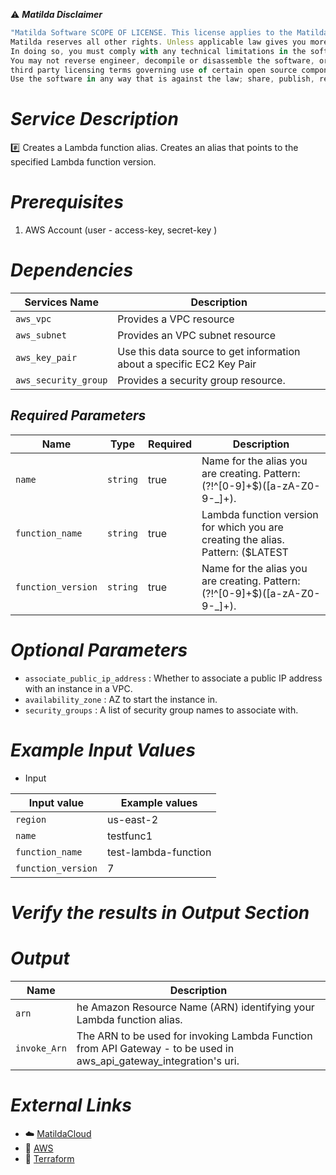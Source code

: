 :warning: ***Matilda Disclaimer***
```javascript
"Matilda Software SCOPE OF LICENSE. This license applies to the Matilda cloud product. The software is licensed, not sold. This agreement only gives you some rights to use the software. 
Matilda reserves all other rights. Unless applicable law gives you more rights despite this limitation, you may use the software only as expressly permitted in this agreement. 
In doing so, you must comply with any technical limitations in the software that only allow you to use it in certain ways. 
You may not reverse engineer, decompile or disassemble the software, or otherwise attempt to derive the source code for the software except and solely to the extent required by 
third party licensing terms governing use of certain open source components that may be included in the software; remove, minimize, block or modify any notices of Matilda or its suppliers in the software; 
Use the software in any way that is against the law; share, publish, rent or lease the software, or provide the software as a offering for others to use."
```

# *Service Description*
:hash: Creates a Lambda function alias. Creates an alias that points to the specified Lambda function version.

# *Prerequisites*
1. AWS Account (user - access-key, secret-key )

# *Dependencies*
| **Services Name**        | **Description**                                                      |
|--------------------------|----------------------------------------------------------------------|
| `aws_vpc`                | Provides a VPC resource                                              |
| `aws_subnet`             | Provides an VPC subnet resource                                      |
| `aws_key_pair`           | Use this data source to get information about a specific EC2 Key Pair|
| `aws_security_group`     | Provides a security group resource.                                  |


## *Required Parameters*
| Name | Type | Required | Description |
| --- | --- | --- | --- |
| `name` | `string` | true | Name for the alias you are creating. Pattern: (?!^[0-9]+$)([a-zA-Z0-9-_]+). |
| `function_name` | `string` | true| Lambda function version for which you are creating the alias. Pattern: (\$LATEST|[0-9]+). |
| `function_version` | `string` | true | Name for the alias you are creating. Pattern: (?!^[0-9]+$)([a-zA-Z0-9-_]+). |

# *Optional Parameters*
* `associate_public_ip_address` : 	 Whether to associate a public IP address with an instance in a VPC.
* `availability_zone` :	AZ to start the instance in.
* `security_groups` : A list of security group names to associate with.

# *Example Input Values*
* Input

| Input value                       | Example values                                                                           |
|-----------------------------------|------------------------------------------------------------------------------------------|
| `region`                             | us-east-2                                                                    | 
| `name`                   | testfunc1                                                                                 |
| `function_name`                        | test-lambda-function|
| `function_version`                          | 7                                                                               |


# *Verify the results in Output Section*
# *Output*
| Name | Description |
| ------------- | ------------- |
|  `arn` | he Amazon Resource Name (ARN) identifying your Lambda function alias. |
|  `invoke_Arn` |The ARN to be used for invoking Lambda Function from API Gateway - to be used in aws_api_gateway_integration's uri. |

# *External Links*
* :cloud: [MatildaCloud](https://www.matildacloud.com/docs/ "Matildacloud")
* :link: [AWS](https://aws.amazon.com/console/)
* :link: [Terraform](https://registry.terraform.io/providers/hashicorp/aws/latest/docs/resources/lambda_alias#argument-reference)